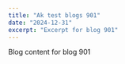 ```yaml
---
title: "Ak test blogs 901"
date: "2024-12-31"
excerpt: "Excerpt for blog 901"
---
```


Blog content for blog 901